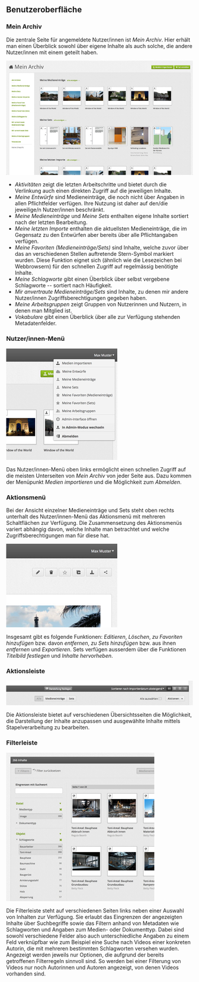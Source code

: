## Benutzeroberfläche

### Mein Archiv 

Die zentrale Seite für angemeldete Nutzer/innen ist *Mein Archiv*. Hier erhält man einen Überblick sowohl über eigene Inhalte als auch solche, die andere Nutzer/innen mit einem geteilt haben.

![Mein Archiv](images/interfaces-my.jpg "Mein Archiv")

* *Aktivitäten* zeigt die letzten Arbeitschritte und bietet durch die Verlinkung auch einen direkten Zugriff auf die jeweiligen Inhalte.
* *Meine Entwürfe* sind Medieneinträge, die noch nicht über Angaben in allen Pflichtfelder verfügen. Ihre Nutzung ist daher auf den/die jeweilige/n Nutzer/innen beschränkt.
* *Meine Medieneinträge* und *Meine Sets* enthalten eigene Inhalte sortiert nach der letzten Bearbeitung.
* *Meine letzten Importe* enthalten die aktuellsten Medieneinträge, die im Gegensatz zu den Entwürfen aber bereits über alle Pflichtangaben verfügen.
* *Meine Favoriten (Medieneinträge/Sets)* sind Inhalte, welche zuvor über das an verschiedenen Stellen auftretende Stern-Symbol markiert wurden. Diese Funktion eignet sich (ähnlich wie die Lesezeichen bei Webbrowsern) für den schnellen Zugriff auf regelmässig benötigte Inhalte.
* *Meine Schlagworte* gibt einen Überblick über selbst vergebene Schlagworte -- sortiert nach Häufigkeit.
* *Mir anvertraute Medieneinträge/Sets* sind Inhalte, zu denen mir andere Nutzer/innen Zugriffsberechtigungen gegeben haben.
* *Meine Arbeitsgruppen* zeigt Gruppen von Nutzerinnen und Nutzern, in denen man Mitglied ist.
* *Vokabulare* gibt einen Überblick über alle zur Verfügung stehenden Metadatenfelder.

### Nutzer/innen-Menü

![Nutzer/innen-Menü](images/interfaces-user-menu.jpg "Nutzer/innen-Menü")

Das Nutzer/innen-Menü oben links ermöglicht einen schnellen Zugriff auf die meisten Unterseiten von *Mein Archiv* von jeder Seite aus. Dazu kommen der Menüpunkt *Medien importieren* und die Möglichkeit zum *Abmelden*.

### Aktionsmenü

Bei der Ansicht einzelner Medieneinträge und Sets steht oben rechts unterhalt des Nutzer/innen-Menü das Aktionsmenü mit mehreren Schaltflächen zur Verfügung. Die Zusammensetzung des Aktionsmenüs variert abhängig davon, welche Inhalte man betrachtet und welche Zugriffsberechtigungen man für diese hat.

![Aktionsmenü](images/interfaces-actionsmenu.jpg "Aktionsmenü")

Insgesamt gibt es folgende Funktionen: *Editieren*, *Löschen*, *zu Favoriten hinzufügen* bzw. davon *entfernen*, *zu Sets hinzufügen* bzw. aus ihnen *entfernen* und *Exportieren*. Sets verfügen ausserdem über die Funktionen *Titelbild festlegen* und *Inhalte hervorheben*.

### Aktionsleiste

![Aktionsleiste](images/interfaces-actionsbar.jpg "Aktionsleiste")

Die Aktionsleiste bietet auf verschiedenen Übersichtsseiten die Möglichkeit, die Darstellung der Inhalte anzupassen und ausgewählte Inhalte mittels Stapelverarbeitung zu bearbeiten.

### Filterleiste

![Filterleiste](images/interfaces-filters.jpg "Filterleiste")

Die Filterleiste steht auf verschiedenen Seiten links neben einer Auswahl von Inhalten zur Verfügung. Sie erlaubt das Eingrenzen der angezeigten Inhalte über Suchbegriffe sowie das Filtern anhand von Metadaten wie Schlagworten und Angaben zum Medien- oder Dokumenttyp. Dabei sind sowohl verschiedene Felder also auch unterschiedliche Angaben zu einem Feld verknüpfbar wie zum Beispiel eine Suche nach Videos einer konkreten Autorin, die mit mehreren bestimmten Schlagworten versehen wurden. Angezeigt werden jeweils nur Optionen, die aufgrund der bereits getroffenen Filterregeln sinnvoll sind. So werden bei einer Filterung von Videos nur noch Autorinnen und Autoren angezeigt, von denen Videos vorhanden sind.

